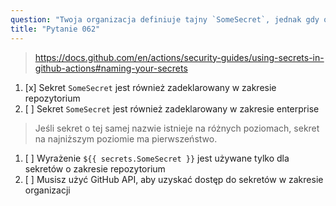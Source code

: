 ```yaml
---
question: "Twoja organizacja definiuje tajny `SomeSecret`, jednak gdy odwołujesz się do tego sekretu w workflow za pomocą `${{ secrets.SomeSecret }}`, zwraca on inną wartość niż oczekiwana. Jaki może być tego powód?"
title: "Pytanie 062"
---
```


> https://docs.github.com/en/actions/security-guides/using-secrets-in-github-actions#naming-your-secrets
1. [x] Sekret `SomeSecret` jest również zadeklarowany w zakresie repozytorium
1. [ ] Sekret `SomeSecret` jest również zadeklarowany w zakresie enterprise
> Jeśli sekret o tej samej nazwie istnieje na różnych poziomach, sekret na najniższym poziomie ma pierwszeństwo.
1. [ ] Wyrażenie `${{ secrets.SomeSecret }}` jest używane tylko dla sekretów o zakresie repozytorium
1. [ ] Musisz użyć GitHub API, aby uzyskać dostęp do sekretów w zakresie organizacji
